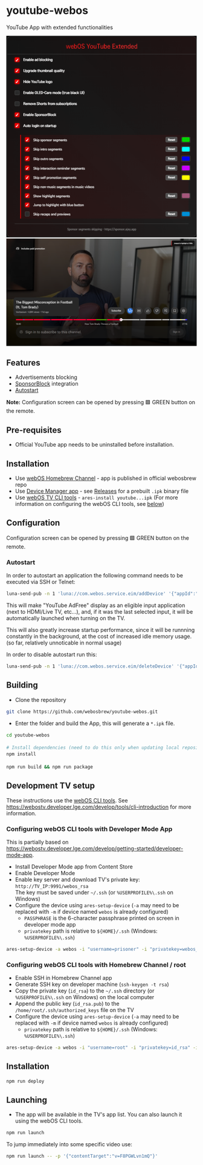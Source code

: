 # youtube-webos

YouTube App with extended functionalities

![Configuration Screen](https://github.com/NicholasBly/youtube-webos/blob/main/screenshots/webOS_TV_24_Simulator_GEgUgGmuir.png?raw=true)
![Segment Skipped](https://github.com/NicholasBly/youtube-webos/blob/main/screenshots/2_sm_new.png?raw=true)

## Features

- Advertisements blocking
- [SponsorBlock](https://sponsor.ajay.app/) integration
- [Autostart](#autostart)

**Note:** Configuration screen can be opened by pressing 🟩 GREEN button on the remote.

## Pre-requisites

- Official YouTube app needs to be uninstalled before installation.

## Installation

- Use [webOS Homebrew Channel](https://github.com/webosbrew/webos-homebrew-channel) - app is published in official webosbrew repo
- Use [Device Manager app](https://github.com/webosbrew/dev-manager-desktop) - see [Releases](https://github.com/webosbrew/youtube-webos/releases) for a
  prebuilt `.ipk` binary file
- Use [webOS TV CLI tools](https://webostv.developer.lge.com/develop/tools/cli-installation) -
  `ares-install youtube...ipk` (For more information on configuring the webOS CLI tools, see [below](#development-tv-setup))

## Configuration

Configuration screen can be opened by pressing 🟩 GREEN button on the remote.

### Autostart

In order to autostart an application the following command needs to be executed
via SSH or Telnet:

```sh
luna-send-pub -n 1 'luna://com.webos.service.eim/addDevice' '{"appId":"youtube.leanback.v4","pigImage":"","mvpdIcon":""}'
```

This will make "YouTube AdFree" display as an eligible input application (next
to HDMI/Live TV, etc...), and, if it was the last selected input, it will be
automatically launched when turning on the TV.

This will also greatly increase startup performance, since it will be runnning
constantly in the background, at the cost of increased idle memory usage.
(so far, relatively unnoticable in normal usage)

In order to disable autostart run this:

```sh
luna-send-pub -n 1 'luna://com.webos.service.eim/deleteDevice' '{"appId":"youtube.leanback.v4"}'
```

## Building

- Clone the repository

```sh
git clone https://github.com/webosbrew/youtube-webos.git
```

- Enter the folder and build the App, this will generate a `*.ipk` file.

```sh
cd youtube-webos

# Install dependencies (need to do this only when updating local repository / package.json is changed)
npm install

npm run build && npm run package
```

## Development TV setup

These instructions use the [webOS CLI tools](https://github.com/webos-tools/cli).
See <https://webostv.developer.lge.com/develop/tools/cli-introduction> for more information.

### Configuring webOS CLI tools with Developer Mode App

This is partially based on <https://webostv.developer.lge.com/develop/getting-started/developer-mode-app>.

- Install Developer Mode app from Content Store
- Enable Developer Mode
- Enable key server and download TV's private key: `http://TV_IP:9991/webos_rsa`  
  The key must be saved under `~/.ssh` (or `%USERPROFILE%\.ssh` on Windows)
- Configure the device using `ares-setup-device` (`-a` may need to be replaced with `-m` if device named `webos` is already configured)
  - `PASSPHRASE` is the 6-character passphrase printed on screen in developer mode app
  - `privatekey` path is relative to `${HOME}/.ssh` (Windows: `%USERPROFILE%\.ssh`)

```sh
ares-setup-device -a webos -i "username=prisoner" -i "privatekey=webos_rsa" -i "passphrase=PASSPHRASE" -i "host=TV_IP" -i "port=9922"
```

### Configuring webOS CLI tools with Homebrew Channel / root

- Enable SSH in Homebrew Channel app
- Generate SSH key on developer machine (`ssh-keygen -t rsa`)
- Copy the private key (`id_rsa`) to the `~/.ssh` directory (or `%USERPROFILE%\.ssh` on Windows) on the local computer
- Append the public key (`id_rsa.pub`) to the `/home/root/.ssh/authorized_keys` file on the TV
- Configure the device using `ares-setup-device` (`-a` may need to be replaced with `-m` if device named `webos` is already configured)
  - `privatekey` path is relative to `${HOME}/.ssh` (Windows: `%USERPROFILE%\.ssh`)

```sh
ares-setup-device -a webos -i "username=root" -i "privatekey=id_rsa" -i "passphrase=SSH_KEY_PASSPHRASE" -i "host=TV_IP" -i "port=22"
```

## Installation

```sh
npm run deploy
```

## Launching

- The app will be available in the TV's app list. You can also launch it using the webOS CLI tools.

```sh
npm run launch
```

To jump immediately into some specific video use:

```sh
npm run launch -- -p '{"contentTarget":"v=F8PGWLvn1mQ"}'
```
